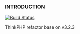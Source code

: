 ### INTRODUCTION
[![Build Status](https://travis-ci.org/xcorp1986/next-think.svg?branch=master)](https://travis-ci.org/xcorp1986/next-think)

<p>
ThinkPHP refactor base on v3.2.3
</p>